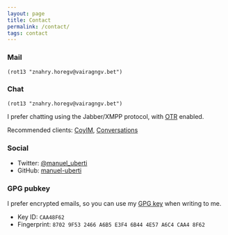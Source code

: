 ```yaml
---
layout: page
title: Contact
permalink: /contact/
tags: contact
---
```


### Mail ###
`(rot13 "znahry.horegv@vairagngv.bet")`

### Chat ###
`(rot13 "znahry.horegv@vairagngv.bet")`

I prefer chatting using the Jabber/XMPP protocol,
  with [OTR](https://en.wikipedia.org/wiki/Off-the-Record_Messaging) enabled.

Recommended clients: [CoyIM](https://coy.im/), [Conversations](https://conversations.im/)

### Social ###
- Twitter: [@manuel_uberti](https://twitter.com/manuel_uberti)
- GitHub: [manuel-uberti](https://github.com/manuel-uberti)

### GPG pubkey  ###

I prefer encrypted emails, so you can use
my
[GPG key](https://github.com/manuel-uberti/manuel-uberti.github.io/blob/master/pubkey.txt) when
writing to me.

- Key ID: `CAA48F62`
- Fingerprint: `8702 9F53 2466 A6B5 E3F4 6B44 4E57 A6C4 CAA4 8F62`
